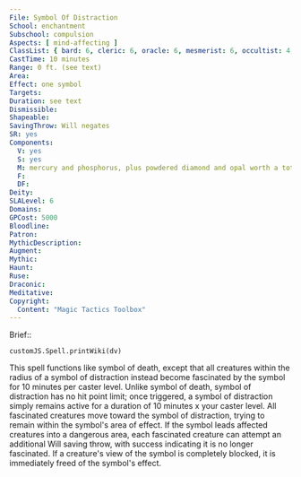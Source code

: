 ```yaml
---
File: Symbol Of Distraction
School: enchantment
Subschool: compulsion
Aspects: [ mind-affecting ]
ClassList: { bard: 6, cleric: 6, oracle: 6, mesmerist: 6, occultist: 4, psychic: 6, sorcerer: 6, wizard: 6, witch: 6 }
CastTime: 10 minutes
Range: 0 ft. (see text)
Area: 
Effect: one symbol
Targets: 
Duration: see text
Dismissible: 
Shapeable: 
SavingThrow: Will negates
SR: yes
Components:
  V: yes
  S: yes
  M: mercury and phosphorus, plus powdered diamond and opal worth a total of 5,000 gp
  F: 
  DF: 
Deity: 
SLALevel: 6
Domains: 
GPCost: 5000
Bloodline: 
Patron: 
MythicDescription: 
Augment: 
Mythic: 
Haunt: 
Ruse: 
Draconic: 
Meditative: 
Copyright:
  Content: "Magic Tactics Toolbox"
---
```

Brief:: 

```dataviewjs
customJS.Spell.printWiki(dv)
```

This spell functions like symbol of death, except that all creatures within the radius of a symbol of distraction instead become fascinated by the symbol for 10 minutes per caster level. Unlike symbol of death, symbol of distraction has no hit point limit; once triggered, a symbol of distraction simply remains active for a duration of 10 minutes x your caster level. All fascinated creatures move toward the symbol of distraction, trying to remain within the symbol's area of effect. If the symbol leads affected creatures into a dangerous area, each fascinated creature can attempt an additional Will saving throw, with success indicating it is no longer fascinated. If a creature's view of the symbol is completely blocked, it is immediately freed of the symbol's effect.
